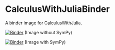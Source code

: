 # CalculusWithJuliaBinder

A binder image for CalculusWithJulia.


[![Binder](https://mybinder.org/badge_logo.svg)](https://mybinder.org/v2/gh/jverzani/CalculusWithJuliaBinder.jl/main?labpath=blank-notebook.ipynb) (Image without SymPy)

[![Binder](https://mybinder.org/badge_logo.svg)](https://mybinder.org/v2/gh/jverzani/CalculusWithJuliaBinder.jl/sympy?labpath=blank-notebook.ipynb) (Image with SymPy)
